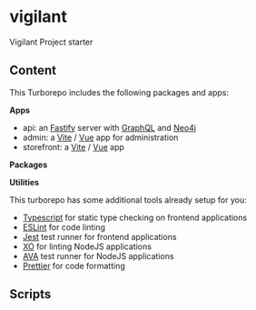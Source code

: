 # vigilant

Vigilant Project starter

## Content

This Turborepo includes the following packages and apps: 

**Apps**
* api: an [Fastify](https://www.fastify.io) server with [GraphQL](https://graphql.org) and [Neo4j](https://neo4j.com)
* admin: a [Vite](https://vitejs.dev) / [Vue](https://vuejs.org) app for administration
* storefront: a [Vite](https://vitejs.dev) / [Vue](https://vuejs.org) app

**Packages**

**Utilities**

This turborepo has some additional tools already setup for you:

* [Typescript](https://www.typescriptlang.org/) for static type checking on frontend applications
* [ESLint](https://eslint.org/) for code linting
* [Jest](https://jestjs.io/) test runner for frontend applications
* [XO](https://github.com/xojs/xo) for linting NodeJS applications
* [AVA](https://github.com/avajs/ava) test runner for NodeJS applications
* [Prettier](https://prettier.io/) for code formatting

## Scripts

